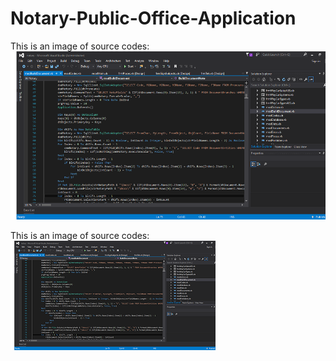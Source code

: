 # Notary-Public-Office-Application
This is an image of source codes:![Image of one file](https://github.com/navid-vafaei/Notary-Public-Office-Application/blob/main/Images/01.png)

This is an image of source codes:![Image of one file](https://github.com/navid-vafaei/Notary-Public-Office-Application/blob/main/Images/02.png)
